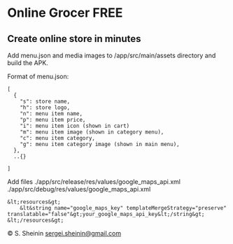 # Online Grocer FREE
## Create online store in minutes

Add menu.json and media images to /app/src/main/assets directory and build the APK.

Format of menu.json:

```
[
  {
    "s": store name,
    "h": store logo,
    "n": menu item name,
    "p": menu item price,
    "i": menu item icon (shown in cart)
    "m": menu item image (shown in category menu),
    "c": menu item category,
    "g": menu item category image (shown in main menu),
  },
  ..{}

]
```

Add files
./app/src/release/res/values/google_maps_api.xml
./app/src/debug/res/values/google_maps_api.xml

```
&lt;resources&gt;
    &lt&string name="google_maps_key" templateMergeStrategy="preserve" translatable="false"&gt;your_google_maps_api_key&lt;/string&gt;
&lt;/resources&gt;
```

&copy; S. Sheinin
sergei.sheinin@gmail.com
